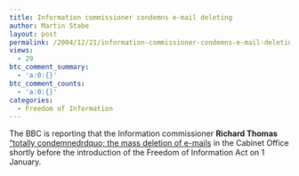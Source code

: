 ```yaml
---
title: Information commissioner condemns e-mail deleting
author: Martin Stabe
layout: post
permalink: /2004/12/21/information-commissioner-condemns-e-mail-deleting/
views:
  - 29
btc_comment_summary:
  - 'a:0:{}'
btc_comment_counts:
  - 'a:0:{}'
categories:
  - Freedom of Information
---
```

The BBC is reporting that the Information commissioner **Richard Thomas** [&ldquo;totally condemnedrdquo; the mass deletion of e-mails][1] in the Cabinet Office shortly before the introduction of the Freedom of Information Act on 1 January.

 [1]: http://news.bbc.co.uk/2/hi/uk_news/politics/4113807.stm